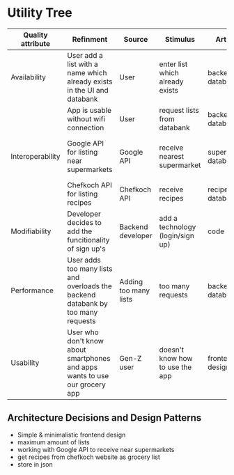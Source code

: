 # Utility Tree
| Quality attribute| Refinment |  Source                 |     Stimulus                           |     Artifact               |     Environment             |    Response                                                       |            Response measure                           | Business value | Technical risk |
|------------------|-|-----------------------------|--------------------------------|--------------------|------------------|-----------------------------------------------------------|---------------------------------------|----------------|----------------|
| Availability     | User add a list with a name which already exists in the UI and databank | User | enter list which already exists | backend / databank | overloaded operation | send errror message (list already exists) | lists cannot have the same name   | H              | M              |
|                   |App is usable without wifi connection | User | request lists from databank | backend/ databank | Normal operation|lists are stored local           |    ...                                   |   M             |     L           |
| Interoperability |Google API for listing near supermarkets | Google API  | receive nearest supermarket  | supermarket databank | supermarketView UI | nearest supermarkets listed in the app  | the nearest supermarkets can be viewed in the UI  | H              | L |
|                  |Chefkoch API for listing recipes | Chefkoch API |  receive recipes |  recipes databank |  listview UI  | recipe is listed as a grocery list | recipes can be viewed in the UI|   M   | L |
| Modifiability    |Developer decides to add the funcitionality of sign up's | Backend developer   | add a technology (login/sign up) | code | build time | make and test modification | minimal downtime                      |L  | M |
| Performance      |User adds too many lists and overloads the backend databank by too many requests | Adding too many lists | too many requests | backend / databank | overloaded operation | throttling  | ...  | M | H |
| Usability        |User who don't know about smartphones and apps wants to use our grocery app | Gen-Z user          | doesn't know how to use the app | frontend, UI design | regular use      | easy understandable, simple design | user feedback | H | L |

## Architecture Decisions and Design Patterns
- Simple & minimalistic frontend design
- maximum amount of lists
- working with Google API to receive near supermarkets
- get recipes from chefkoch website as grocery list
- store in json
